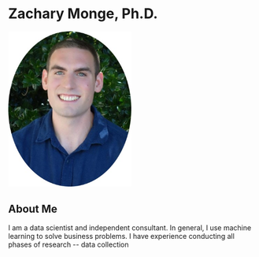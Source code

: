 # Zachary Monge, Ph.D.
<img src="images/my_picture.jpg" width="250">

## About Me
I am a data scientist and independent consultant. In general, I use machine learning to solve business problems.
 I have experience conducting all phases of research -- data collection
